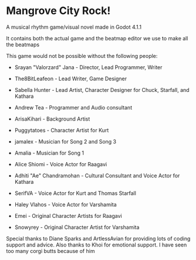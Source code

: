 # Mangrove City Rock!

A musical rhythm game/visual novel made in Godot 4.1.1

It contains both the actual game and the beatmap editor we use to make all the beatmaps

This game would not be possible without the following people:

- Srayan "Valorzard" Jana - Director, Lead Programmer, Writer

- The8BitLeafeon - Lead Writer, Game Designer

- Sabella Hunter - Lead Artist, Character Designer for Chuck, Starfall, and Kathara

- Andrew Tea - Programmer and Audio consultant

- ArisaKihari - Background Artist
  
- Puggytatoes - Character Artist for Kurt
  
- jamalex - Musician for Song 2 and Song 3
  
- Amalia - Musician for Song 1
  
- Alice Shiomi - Voice Actor for Raagavi
  
- Adhiti "Ae" Chandramohan - Cultural Consultant and Voice Actor for Kathara
  
- SerifVA - Voice Actor for Kurt and Thomas Starfall
  
- Haley Vlahos - Voice Actor for Varshamita
  
- Emei - Original Character Artists for Raagavi
  
- Snowyrey - Original Character Artist for Varshamita

Special thanks to Diane Sparks and ArtlessAvian for providing lots of coding support and advice. 
Also thanks to Khoi for emotional support. I have seen too many corgi butts because of him
